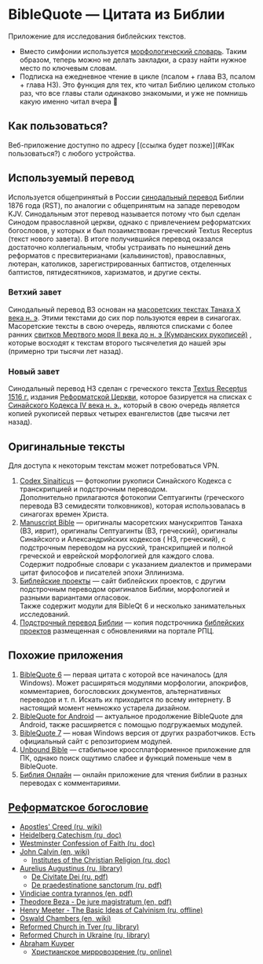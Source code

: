 # BibleQuote — Цитата из Библии

Приложение для исследования библейских текстов.

* Вместо симфонии используется [морфологический словарь](https://github.com/demidko/aot). Таким образом, теперь можно не
  делать закладки, а сразу найти нужное место по ключевым словам.
* Подписка на ежедневное чтение в цикле (псалом + глава ВЗ, псалом + глава НЗ). Это функция для тех, кто читал Библию
  целиком столько раз, что все главы стали одинаково знакомыми, и уже не помнишь какую именно читал вчера 🙂

## Как пользоваться?

Веб-приложение доступно по адресу [(ссылка будет позже)](#Как пользоваться?) с любого устройства.

## Используемый перевод

Используется общепринятый в России [синодальный перевод](https://github.com/YakushevVladimir/BQ_RST)
Библии 1876 года (RST), по аналогии с общепринятым на западе переводом KJV. Синодальным этот перевод называется потому
что был сделан Синодом православной церкви, однако с привлечением реформатских богословов, у которых и был позаимствован
греческий Textus Receptus (текст нового завета). В итоге получившийся перевод оказался достаточно коллегиальным, чтобы
устраивать по нынешний день реформатов с пресвитерианами (кальвинистов), православных, лютеран, католиков,
зарегистрированных баптистов, отделенных баптистов, пятидесятников, харизматов, и другие секты.

### Ветхий завет

Синодальный перевод ВЗ основан
на [масоретских текстах Танаха X века н. э](https://ru.wikipedia.org/wiki/Масоретский_текст). Этими текстами до сих пор
пользуются евреи в синагогах. Масоретские тексты в свою очередь, являются списками с более
ранних [свитков Мертвого моря II века до н. э (Кумранских рукописей)](https://ru.wikipedia.org/wiki/Кумранские_рукописи)
, которые восходят к текстам второго тысячелетия до нашей эры (примерно три тысячи лет назад).

### Новый завет

Синодальный перевод НЗ сделан с греческого
текста [Textus Receptus 1516 г.](https://ru.wikipedia.org/wiki/Textus_Receptus)
издания [Реформатской Церкви](https://en.wikipedia.org/wiki/Calvinism), которое базируется на списках
с [Синайского Кодекса IV века н. э.](https://ru.wikipedia.org/wiki/Синайский_кодекс), который в свою очередь является
копией рукописей первых четырех евангелистов (две тысячи лет назад).

## Оригинальные тексты

Для доступа к некоторым текстам может потребоваться VPN.

1. [Codex Sinaiticus](https://codexsinaiticus.org/ru/codex/) — фотокопии рукописи Синайского Кодекса с транскрипцией и
   подстрочным переводом.  
   Дополнительно прилагаются фотокопии Септуагинты (греческого перевода ВЗ семидесяти толковников), которая
   использовалась в синагогах времен Христа.
2. [Manuscript Bible](https://manuscript-bible.ru) — оригиналы масоретских манускриптов Танаха (ВЗ, иврит), оригиналы
   Септуагинты (ВЗ, греческий), оригиналы Синайского и Александрийских кодексов (
   НЗ, греческий), с подстрочным переводом на русский, транскрипцией и полной греческой и еврейской морфологией для
   каждого слова.  
   Содержит подробные словари с указанием диалектов и примерами цитат философов и писателей эпохи Эллинизма.
3. [Библейские проекты](https://www.bible.in.ua/) — сайт библейских проектов, с другим подстрочным переводом оригиналов
   Библии, морфологией и разными вариантами огласовок.   
   Также содержит модули для BibleQt 6 и несколько занимательных исследований.
4. [Подстрочный перевод Библии](https://azbyka.ru/biblia/UBS/index.htm)
   — копия подстрочника [библейских проектов](https://www.bible.in.ua/) размещенная с обновлениями на портале РПЦ.

## Похожие приложения

1. [BibleQuote 6](https://github.com/YakushevVladimir/biblequote) — первая цитата с которой все начиналось (для Windows). 
   Может расширяться модулями морфологии, апокрифов, комментариев, богословских документов, альтернативных переводов и
   т. п. Искать их приходится по всему интернету. В настоящий момент немножко устарела дизайном.
2. [BibleQuote for Android](https://github.com/YakushevVladimir/BibleQuote-for-Android) — актуальное продолжение
   BibleQuote для Android, также расширяется с помощью подгружаемых модулей.
3. [BibleQuote 7](https://github.com/BibleQuote/BibleQuote) — новая Windows версия от других разработчиков. Есть
   официальный сайт с репозиторием модулей.
4. [Unbound Bible](https://github.com/vrybant/unboundbible) — стабильное кроссплатформенное приложение для ПК, однако
   поиск ощутимо слабее и функций поменьше чем в BibleQuote.
5. [Библия Онлайн](https://bible.by/) — онлайн приложение для чтения библии в разных переводах с комментариями.

## [Реформатское богословие](https://en.wikipedia.org/wiki/Calvinism)

* [Apostles' Creed (ru, wiki)](https://ru.wikipedia.org/wiki/%D0%90%D0%BF%D0%BE%D1%81%D1%82%D0%BE%D0%BB%D1%8C%D1%81%D0%BA%D0%B8%D0%B9_%D0%A1%D0%B8%D0%BC%D0%B2%D0%BE%D0%BB_%D0%B2%D0%B5%D1%80%D1%8B)
* [Heidelberg Catechism (ru, doc)](https://www.reformed.org.ua/2/22/Caspar)
* [Westminster Confession of Faith (ru, doc)](https://www.reformed.org.ua/2/108/)
* [John Calvin (en, wiki)](https://en.wikipedia.org/wiki/John_Calvin)
    * [Institutes of the Christian Religion (ru, doc)](https://www.reformed.org.ua/2-96-Index%20by%20Author#auCA)
* [Aurelius Augustinus (ru, library)](https://azbyka.ru/otechnik/Avrelij_Avgustin/)
    * [De Civitate Dei (ru, pdf)](https://azbyka.ru/otechnik/books/download/8404-%D0%9E-%D0%B3%D1%80%D0%B0%D0%B4%D0%B5-%D0%91%D0%BE%D0%B6%D1%8C%D0%B5%D0%BC.pdf)
    * [De praedestinatione sanctorum (ru, pdf)](https://azbyka.ru/otechnik/books/download/8407-%D0%9E-%D0%BF%D1%80%D0%B5%D0%B4%D0%BE%D0%BF%D1%80%D0%B5%D0%B4%D0%B5%D0%BB%D0%B5%D0%BD%D0%B8%D0%B8-%D1%81%D0%B2%D1%8F%D1%82%D1%8B%D1%85.pdf)
* [Vindiciae contra tyrannos (en, pdf)](http://www.yorku.ca/comninel/courses/3020pdf/vindiciae.pdf)
* [Theodore Beza - De jure magistratum (en, pdf)](http://www.onthewing.org/user/Beza%20-%20Rights%20of%20Magistrates.pdf)
* [Henry Meeter - The Basic Ideas of Calvinism (ru, offline)](https://www.ozon.ru/context/detail/id/1509866/)
* [Oswald Chambers (en, wiki)](https://en.wikipedia.org/wiki/Oswald_Chambers)
* [Reformed Church in Tver (ru, library)](https://www.reformtver.ru/)
* [Reformed Church in Ukraine (ru, library)](https://www.reformed.org.ua/)
* [Abraham Kuyper](https://en.wikipedia.org/wiki/Abraham_Kuyper#Bibliography)
    * [Христианское мирровозрение (ru, online)](https://www.reformed.org.ua/2/140/Kuyper)
